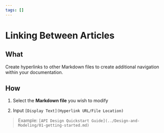 ```yaml
---
tags: []
---
```


# Linking Between Articles

## What

Create hyperlinks to other Markdown files to create additional navigation within your documentation.

## How

1. Select the **Markdown file** you wish to modify

2. Input `[Display Text](Hyperlink URL/File Location)`

> Example: `[API Design Quickstart Guide](../Design-and-Modeling/01-getting-started.md)`
